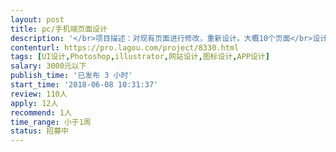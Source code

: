 ```yaml
---                
layout: post       
title: pc/手机端页面设计           
description: '</br>项目描述：对现有页面进行修改，重新设计。大概10个页面</br>设计要求：大气简洁，有过信息发布，中大型网站设计的优先。</br>'     
contenturl: https://pro.lagou.com/project/8330.html      
tags: [UI设计,Photoshop,illustrator,网站设计,图标设计,APP设计]            
salary: 3000元以下          
publish_time: '已发布 3 小时'         
start_time: '2018-06-08 10:31:37'           
review: 110人                   
apply: 12人                   
recommend: 1人                   
time_range: 小于1周              
status: 招募中                  
---                 
```

